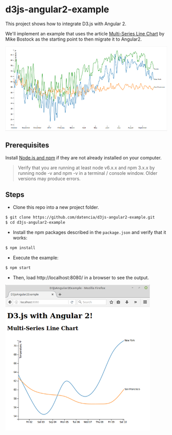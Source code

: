 # d3js-angular2-example

This project shows how to integrate D3.js with Angular 2.

We'll implement an example that uses the article [Multi-Series Line Chart](http://bl.ocks.org/mbostock/3884955)
by Mike Bostock as the starting point to then migrate it to Angular2.

![Multi-Series Line Chart](99_readme_resources/screenshot.png "Multi-Series Line Chart")

## Prerequisites

Install [Node.js and npm](https://nodejs.org/en/) if they are not already installed on your computer.

> Verify that you are running at least node v6.x.x and npm 3.x.x by running node -v and npm -v in a terminal / console window. Older versions may produce errors.

## Steps

- Clone this repo into a new project folder.

 ```bash
 $ git clone https://github.com/datencia/d3js-angular2-example.git
 $ cd d3js-angular2-example
 ```

- Install the npm packages described in the `package.json` and verify that it works:

 ```bash
 $ npm install
 ```
- Execute the example:

 ```bash
 $ npm start
 ```

- Then, load http://localhost:8080/ in a browser to see the output.

 ![Multi-Series Line Chart](99_readme_resources/browser_output.png "Multi-Series Line Chart")
